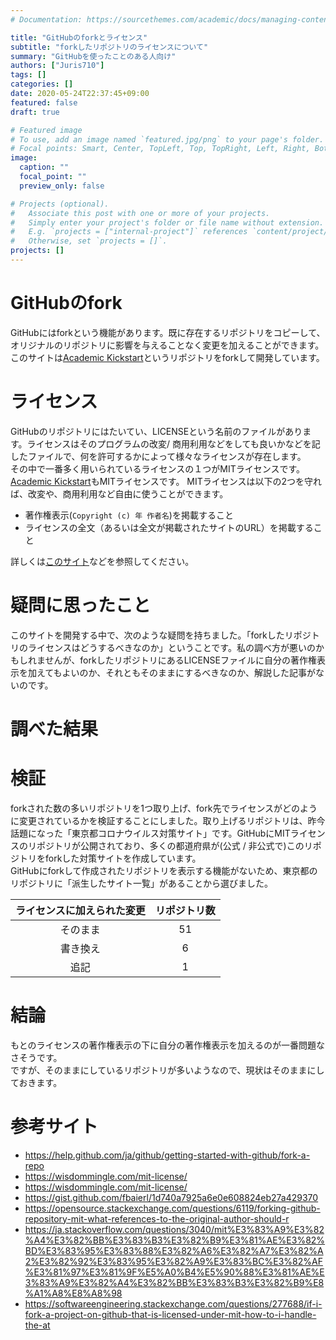 ```yaml
---
# Documentation: https://sourcethemes.com/academic/docs/managing-content/

title: "GitHubのforkとライセンス"
subtitle: "forkしたリポジトリのライセンスについて"
summary: "GitHubを使ったことのある人向け"
authors: ["Juris710"]
tags: []
categories: []
date: 2020-05-24T22:37:45+09:00
featured: false
draft: true

# Featured image
# To use, add an image named `featured.jpg/png` to your page's folder.
# Focal points: Smart, Center, TopLeft, Top, TopRight, Left, Right, BottomLeft, Bottom, BottomRight.
image:
  caption: ""
  focal_point: ""
  preview_only: false

# Projects (optional).
#   Associate this post with one or more of your projects.
#   Simply enter your project's folder or file name without extension.
#   E.g. `projects = ["internal-project"]` references `content/project/deep-learning/index.md`.
#   Otherwise, set `projects = []`.
projects: []
---
```

# GitHubのfork
GitHubにはforkという機能があります。既に存在するリポジトリをコピーして、オリジナルのリポジトリに影響を与えることなく変更を加えることができます。  
このサイトは[Academic Kickstart](https://github.com/sourcethemes/academic-kickstart)というリポジトリをforkして開発しています。

# ライセンス
GitHubのリポジトリにはたいてい、LICENSEという名前のファイルがあります。ライセンスはそのプログラムの改変/
商用利用などをしても良いかなどを記したファイルで、何を許可するかによって様々なライセンスが存在します。  
その中で一番多く用いられているライセンスの１つがMITライセンスです。[Academic Kickstart](https://github.com/sourcethemes/academic-kickstart)もMITライセンスです。
MITライセンスは以下の2つを守れば、改変や、商用利用など自由に使うことができます。
- 著作権表示(`Copyright (c) 年 作者名`)を掲載すること  
- ライセンスの全文（あるいは全文が掲載されたサイトのURL）を掲載すること  

詳しくは[このサイト](https://wisdommingle.com/mit-license/)などを参照してください。

# 疑問に思ったこと
このサイトを開発する中で、次のような疑問を持ちました。「forkしたリポジトリのライセンスはどうするべきなのか」ということです。私の調べ方が悪いのかもしれませんが、forkしたリポジトリにあるLICENSEファイルに自分の著作権表示を加えてもよいのか、それともそのままにするべきなのか、解説した記事がないのです。

# 調べた結果

# 検証
forkされた数の多いリポジトリを1つ取り上げ、fork先でライセンスがどのように変更されているかを検証することにしました。取り上げるリポジトリは、昨今話題になった「東京都コロナウイルス対策サイト」です。GitHubにMITライセンスのリポジトリが公開されており、多くの都道府県が(公式 / 非公式で)このリポジトリをforkした対策サイトを作成しています。  
GitHubにforkして作成されたリポジトリを表示する機能がないため、東京都のリポジトリに「派生したサイト一覧」があることから選びました。

|   ライセンスに加えられた変更   | リポジトリ数 |  
| :----------------------------: | :----------: |  
|            そのまま            |      51      |
|            書き換え            |       6      |
|              追記              |       1      |

# 結論
もとのライセンスの著作権表示の下に自分の著作権表示を加えるのが一番問題なさそうです。  
ですが、そのままにしているリポジトリが多いようなので、現状はそのままにしておきます。
# 参考サイト
- https://help.github.com/ja/github/getting-started-with-github/fork-a-repo
- https://wisdommingle.com/mit-license/
- https://wisdommingle.com/mit-license/
- https://gist.github.com/fbaierl/1d740a7925a6e0e608824eb27a429370
- https://opensource.stackexchange.com/questions/6119/forking-github-repository-mit-what-references-to-the-original-author-should-r
- https://ja.stackoverflow.com/questions/3040/mit%E3%83%A9%E3%82%A4%E3%82%BB%E3%83%B3%E3%82%B9%E3%81%AE%E3%82%BD%E3%83%95%E3%83%88%E3%82%A6%E3%82%A7%E3%82%A2%E3%82%92%E3%83%95%E3%82%A9%E3%83%BC%E3%82%AF%E3%81%97%E3%81%9F%E5%A0%B4%E5%90%88%E3%81%AE%E3%83%A9%E3%82%A4%E3%82%BB%E3%83%B3%E3%82%B9%E8%A1%A8%E8%A8%98
- https://softwareengineering.stackexchange.com/questions/277688/if-i-fork-a-project-on-github-that-is-licensed-under-mit-how-to-i-handle-the-at